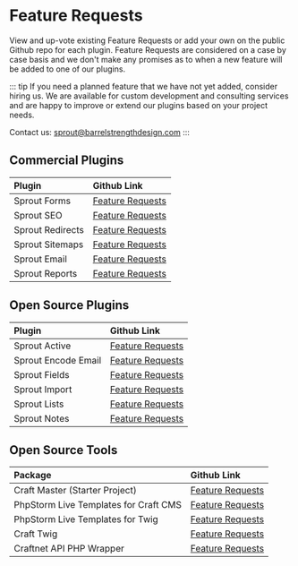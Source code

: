 # Feature Requests

View and up-vote existing Feature Requests or add your own on the public Github repo for each plugin. Feature Requests are considered on a case by case basis and we don't make any promises as to when a new feature will be added to one of our plugins. 

::: tip
If you need a planned feature that we have not yet added, consider hiring us. We are available for custom development and consulting services and are happy to improve or extend our plugins based on your project needs. 

Contact us: [sprout@barrelstrengthdesign.com](mailto:sprout@barrelstrengthdesign.com)
:::

## Commercial Plugins

| Plugin            | Github Link         | 
|:----------------- |:------------------- |
| Sprout Forms      | [Feature Requests][#FormsFR]   | 
| Sprout SEO        | [Feature Requests][#SeoFR]     | 
| Sprout Redirects  | [Feature Requests][#RedirectsFR]  |
| Sprout Sitemaps   | [Feature Requests][#SitemapsFR]   |
| Sprout Email      | [Feature Requests][#EmailFR]   | 
| Sprout Reports    | [Feature Requests][#ReportsFR] | 

[#FormsFR]: https://github.com/barrelstrength/craft-sprout-forms/issues?q=is%3Aopen+is%3Aissue+label%3Afeature
[#SeoFR]: https://github.com/barrelstrength/craft-sprout-seo/issues?q=is%3Aopen+is%3Aissue+label%3Afeature
[#RedirectsFR]: https://github.com/barrelstrength/craft-sprout-redirects/issues?q=is%3Aopen+is%3Aissue+label%3Afeature
[#SitemapsFR]: https://github.com/barrelstrength/craft-sprout-sitemaps/issues?q=is%3Aopen+is%3Aissue+label%3Afeature
[#EmailFR]: https://github.com/barrelstrength/craft-sprout-email/issues?q=is%3Aopen+is%3Aissue+label%3Afeature
[#ReportsFR]: https://github.com/barrelstrength/craft-sprout-reports/issues?q=is%3Aopen+is%3Aissue+label%3Afeature

## Open Source Plugins

| Plugin              | Github Link         | 
|:------------------- |:------------------- |
| Sprout Active       | [Feature Requests][#ActiveFR] | 
| Sprout Encode Email | [Feature Requests][#EncodeFR] | 
| Sprout Fields       | [Feature Requests][#FieldsFR] | 
| Sprout Import       | [Feature Requests][#ImportFR]  | 
| Sprout Lists        | [Feature Requests][#ListsFR]  |  
| Sprout Notes        | [Feature Requests][#NotesFR]  |  

[#ActiveFR]: https://github.com/barrelstrength/craft-sprout-active/issues?q=is%3Aopen+is%3Aissue+label%3Afeature
[#EncodeFR]: https://github.com/barrelstrength/craft-sprout-encode-email/issues?q=is%3Aopen+is%3Aissue+label%3Afeature
[#FieldsFR]: https://github.com/barrelstrength/craft-sprout-fields/issues?q=is%3Aopen+is%3Aissue+label%3Afeature
[#ListsFR]: https://github.com/barrelstrength/craft-sprout-lists/issues?q=is%3Aopen+is%3Aissue+label%3Afeature
[#ImportFR]: https://github.com/barrelstrength/craft-sprout-import/issues?q=is%3Aopen+is%3Aissue+label%3Afeature
[#NotesFR]: https://github.com/barrelstrength/craft-sprout-notes/issues?q=is%3Aopen+is%3Aissue+label%3Afeature

## Open Source Tools

| Package                               | Github Link                   |
|:------------------------------------- |:----------------------------- |
| Craft Master (Starter Project)        | [Feature Requests][#CraftMaster]        |
| PhpStorm Live Templates for Craft CMS | [Feature Requests][#LiveTemplatesCraft] |
| PhpStorm Live Templates for Twig      | [Feature Requests][#LiveTemplatesTwig]  |
| Craft Twig                            | [Feature Requests][#CraftTwig]          |
| Craftnet API PHP Wrapper              | [Feature Requests][#Craftnet]           |

[#CraftMaster]: https://github.com/barrelstrength/craft-master/issues?q=is%3Aopen+is%3Aissue+label%3Afeature
[#LiveTemplatesCraft]: https://github.com/barrelstrength/PhpStorm-Live-Templates-Craft-CMS/issues?q=is%3Aopen+is%3Aissue+label%3Afeature
[#LiveTemplatesTwig]: https://github.com/barrelstrength/PhpStorm-Live-Templates-Twig-Extended/issues?q=is%3Aopen+is%3Aissue+label%3Afeature
[#CraftTwig]: https://github.com/barrelstrength/Craft-Twig.tmbundle/issues?q=is%3Aopen+is%3Aissue+label%3Afeature
[#Craftnet]: https://github.com/barrelstrength/craftnet-php/issues?q=is%3Aopen+is%3Aissue+label%3Afeature


